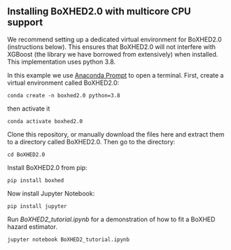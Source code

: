 ## Installing BoXHED2.0 with multicore CPU support

We recommend setting up a dedicated virtual environment for BoXHED2.0 (instructions below). This ensures that BoXHED2.0 will not interfere with XGBoost (the library we have borrowed from extensively) when installed. This implementation uses python 3.8.

In this example we use [Anaconda Prompt](https://docs.anaconda.com/anaconda/install/) to open a terminal. First, create a virtual environment called BoXHED2.0:
```
conda create -n boxhed2.0 python=3.8
```

then activate it
```
conda activate boxhed2.0
```

Clone this repository, or manually download the files here and extract them to a directory called BoXHED2.0. Then go to the directory:
```
cd BoXHED2.0
```

Install BoXHED2.0 from pip:
```
pip install boxhed
```

Now install Jupyter Notebook:
```
pip install jupyter
```

Run *BoXHED2_tutorial.ipynb* for a demonstration of how to fit a BoXHED hazard estimator.
```
jupyter notebook BoXHED2_tutorial.ipynb
``` 
